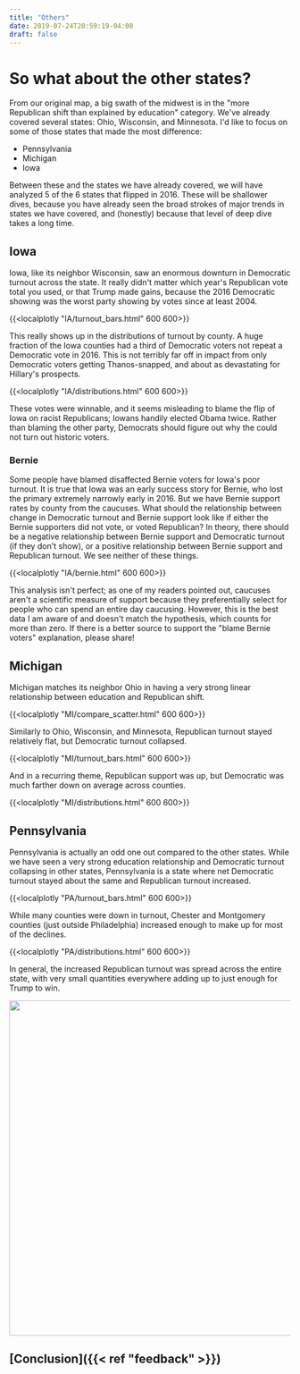 ```yaml
---
title: "Others"
date: 2019-07-24T20:59:19-04:00
draft: false
---
```


# So what about the other states?

From our original map, a big swath of the midwest is in the "more Republican shift than explained by education" category.  We've already covered several states: Ohio, Wisconsin, and Minnesota.  I'd like to focus on some of those states that made the most difference:

 * Pennsylvania
 * Michigan
 * Iowa

Between these and the states we have already covered, we will have analyzed 5 of the 6 states that flipped in 2016.  These will be shallower dives, because you have already seen the broad strokes of major trends in states we have covered, and (honestly) because that level of deep dive takes a long time.

## Iowa

Iowa, like its neighbor Wisconsin, saw an enormous downturn in Democratic turnout across the state.  It really didn't matter which year's Republican vote total you used, or that Trump made gains, because the 2016 Democratic showing was the worst party showing by votes since at least 2004.

{{<localplotly "IA/turnout_bars.html" 600 600>}}

This really shows up in the distributions of turnout by county.  A huge fraction of the Iowa counties had a third of Democratic voters not repeat a Democratic vote in 2016.  This is not terribly far off in impact from only Democratic voters getting Thanos-snapped, and about as devastating for Hillary's prospects.

{{<localplotly "IA/distributions.html" 600 600>}}

These votes were winnable, and it seems misleading to blame the flip of Iowa on racist Republicans; Iowans handily elected Obama twice.  Rather than blaming the other party, Democrats should figure out why the could not turn out historic voters.

### Bernie

Some people have blamed disaffected Bernie voters for Iowa's poor turnout.  It is true that Iowa was an early success story for Bernie, who lost the primary extremely narrowly early in 2016.  But we have Bernie support rates by county from the caucuses.  What should the relationship between change in Democratic turnout and Bernie support look like if either the Bernie supporters did not vote, or voted Republican?  In theory, there should be a negative relationship between Bernie support and Democratic turnout (if they don't show), or a positive relationship between Bernie support and Republican turnout.  We see neither of these things.

{{<localplotly "IA/bernie.html" 600 600>}}

This analysis isn't perfect; as one of my readers pointed out, caucuses aren't a scientific measure of support because they preferentially select for people who can spend an entire day caucusing.  However, this is the best data I am aware of and doesn't match the hypothesis, which counts for more than zero.  If there is a better source to support the "blame Bernie voters" explanation, please share!

## Michigan

Michigan matches its neighbor Ohio in having a very strong linear relationship between education and Republican shift.

{{<localplotly "MI/compare_scatter.html" 600 600>}}

Similarly to Ohio, Wisconsin, and Minnesota, Republican turnout stayed relatively flat, but Democratic turnout collapsed.

{{<localplotly "MI/turnout_bars.html" 600 600>}}

And in a recurring theme, Republican support was up, but Democratic was much farther down on average across counties.

{{<localplotly "MI/distributions.html" 600 600>}}

## Pennsylvania

Pennsylvania is actually an odd one out compared to the other states.  While we have seen a very strong education relationship and Democratic turnout collapsing in other states, Pennsylvania is a state where net Democratic turnout stayed about the same and Republican turnout increased.

{{<localplotly "PA/turnout_bars.html" 600 600>}}

While many counties were down in turnout, Chester and Montgomery counties (just outside Philadelphia) increased enough to make up for most of the declines.

{{<localplotly "PA/distributions.html" 600 600>}}

In general, the increased Republican turnout was spread across the entire state, with very small quantities everywhere adding up to just enough for Trump to win.

<img src="/PA/r_votes_waterfall.png" width="600" height="600" />

## [Conclusion]({{< ref "feedback" >}})

